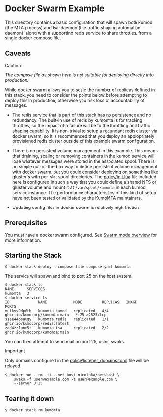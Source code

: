 # Docker Swarm Example

This directory contains a basic configuration that will spawn
both kumod (the MTA process) and tsa-daemon (the traffic shaping
automation daemon), along with a supporting redis service to share
throttles, from a single docker compose file.

## Caveats

> [!CAUTION]
> *The compose file as shown here is not suitable for deploying
> directly into production*.
>
> While docker swarm allows you to scale the number of replicas
> defined in this stack, you need to consider the points below
> before attempting to deploy this in production, otherwise you
> risk loss of accountability of messages.

* The redis service that is part of this stack has no persistence
  and no redundancy. The built-in use of redis by kumomta is for tracking
  throttles, so the impact of a failure will be to the throttling and
  traffic shaping capability. It is non-trivial to setup a redundant
  redis cluster via docker swarm, so it is recommended that you
  deploy an appropriately provisioned redis cluster outside of this
  example swarm configuration.

* There is no persistent volume management in this example.  This means
  that draining, scaling or removing containers in the kumod service will
  lose whatever messages were stored in the associated spool. There is
  no simple out-of-the-box way to define persistent volume management with
  docker swarm, but you could consider deploying on something like
  glusterfs with per-slot spool directories. The
  [policy/init.lua](policy/init.lua) file included here is configured in such
  a way that you could define a shared NFS or gluster volume and mount
  it at `/var/spool/kumomta` in each kumod service instance.
  The performance characteristics of this kind of setup have not been
  tested or validated by the KumoMTA maintainers.

* Updating config files in docker swarm is relatively high friction

## Prerequisites

You must have a docker swarm configured. See [Swarm mode
overview](https://docs.docker.com/engine/swarm/) for more information.

## Starting the Stack

```console
$ docker stack deploy --compose-file compose.yaml kumomta
```

The service will spawn and bind to port 25 on the host system.

```console
$ docker stack ls
NAME      SERVICES
kumomta   3
$ docker service ls
ID             NAME            MODE         REPLICAS   IMAGE                                 PORTS
mufkyv9dp0th   kumomta_kumod   replicated   4/4        ghcr.io/kumocorp/kumomta:main   *:25->2525/tcp
ssee44osaugy   kumomta_redis   replicated   1/1        ghcr.io/kumocorp/redis:latest
zad4zz1unn5t   kumomta_tsa     replicated   2/2        ghcr.io/kumocorp/kumomta:main
```

You can then attempt to send mail on port 25, using swaks.

> [!IMPORTANT]
> Only domains configured in the
> [policy/listener_domains.toml](policy/listener_domains.toml) file will be
> relayed.

```
$ docker run --rm -it --net host nicolaka/netshoot \
    swaks -f user@example.com -t user@example.com \
    --server 0:25
```

## Tearing it down

```console
$ docker stack rm kumomta
```
